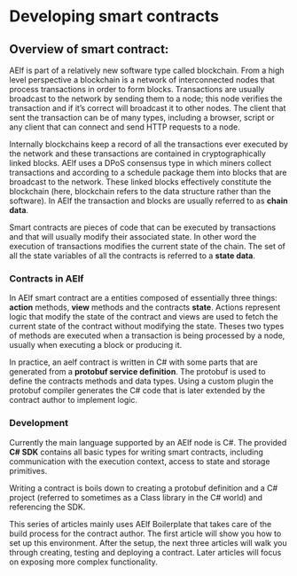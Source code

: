 # Developing smart contracts

## Overview of smart contract:

AElf is part of a relatively new software type called blockchain. From a high level perspective a blockchain is a network of interconnected nodes that process transactions in order to form blocks. Transactions are usually broadcast to the network by sending them to a node; this node verifies the transaction and if it’s correct will broadcast it to other nodes. The client that sent the transaction can be of many types, including a browser, script or any client that can connect and send HTTP requests to a node. 

Internally blockchains keep a record of all the transactions ever executed by the network and these transactions are contained in cryptographically linked blocks. AElf uses a DPoS consensus type in which miners collect transactions and according to a schedule package them into blocks that are broadcast to the network. These linked blocks effectively constitute the blockchain (here, blockchain refers to the data structure rather than the software). In AElf the transaction and blocks are usually referred to as **chain data**.

Smart contracts are pieces of code that can be executed by transactions and that will usually modify their associated state. In other word the execution of transactions modifies the current state of the chain. The set of all the state variables of all the contracts is referred to a **state data**.

### Contracts in AElf

In AElf smart contract are a entities composed of essentially three things: **action** methods, **view** methods and the contracts **state**. Actions represent logic that modify the state of the contract and views are used to fetch the current state of the contract without modifying the state. Theses two types of methods are executed when a transaction is being processed by a node, usually when executing a block or producing it. 

In practice, an aelf contract is written in C# with some parts that are generated from a **protobuf service definition**. The protobuf is used to define the contracts methods and data types. Using a custom plugin the protobuf compiler generates the C# code that is later extended by the contract author to implement logic.

### Development

Currently the main language supported by an AElf node is C#. The provided **C# SDK** contains all basic types for writing smart contracts, including communication with the execution context, access to state and storage primitives.

Writing a contract is boils down to creating a protobuf definition and a C# project (referred to sometimes as a Class library in the C# world) and referencing the SDK. 

This series of articles mainly uses AElf Boilerplate that takes care of the build process for the contract author. The first article will show you how to set up this environment. After the setup, the next three articles will walk you through creating, testing and deploying a contract. Later articles will focus on exposing more complex functionality.